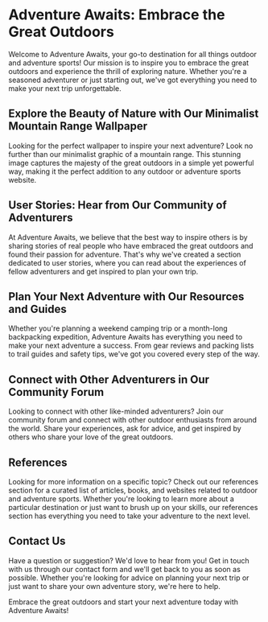 <!--
Write me content for website with wallpaper which alt text is:

"A minimalist graphic of a mountain range for an outdoor or adventure sports website"

The name/title of the page should not be 1:1 copy of the alt text but rather a real content of the website which is using this wallpaper.

- Use markdown format 
- Start with the heading
- The content should look like a real website 
- Include real sections like references, contact, user stories, etc. use things relevant to the page purpose.
- Feel free to use structure like headings, bullets, numbering, blockquotes, paragraphs, horizontal lines, etc.
- You can use formatting like bold or _italic_
- You can include UTF-8 emojis
- Links should be only #hash anchors (and you can refer to the document itself)
- Do not include images
-->

<!--font:Montserrat-->

# Adventure Awaits: Embrace the Great Outdoors

Welcome to Adventure Awaits, your go-to destination for all things outdoor and adventure sports! Our mission is to inspire you to embrace the great outdoors and experience the thrill of exploring nature. Whether you're a seasoned adventurer or just starting out, we've got everything you need to make your next trip unforgettable.

## Explore the Beauty of Nature with Our Minimalist Mountain Range Wallpaper

Looking for the perfect wallpaper to inspire your next adventure? Look no further than our minimalist graphic of a mountain range. This stunning image captures the majesty of the great outdoors in a simple yet powerful way, making it the perfect addition to any outdoor or adventure sports website.

## User Stories: Hear from Our Community of Adventurers

At Adventure Awaits, we believe that the best way to inspire others is by sharing stories of real people who have embraced the great outdoors and found their passion for adventure. That's why we've created a section dedicated to user stories, where you can read about the experiences of fellow adventurers and get inspired to plan your own trip.

## Plan Your Next Adventure with Our Resources and Guides

Whether you're planning a weekend camping trip or a month-long backpacking expedition, Adventure Awaits has everything you need to make your next adventure a success. From gear reviews and packing lists to trail guides and safety tips, we've got you covered every step of the way.

## Connect with Other Adventurers in Our Community Forum

Looking to connect with other like-minded adventurers? Join our community forum and connect with other outdoor enthusiasts from around the world. Share your experiences, ask for advice, and get inspired by others who share your love of the great outdoors.

## References

Looking for more information on a specific topic? Check out our references section for a curated list of articles, books, and websites related to outdoor and adventure sports. Whether you're looking to learn more about a particular destination or just want to brush up on your skills, our references section has everything you need to take your adventure to the next level.

## Contact Us

Have a question or suggestion? We'd love to hear from you! Get in touch with us through our contact form and we'll get back to you as soon as possible. Whether you're looking for advice on planning your next trip or just want to share your own adventure story, we're here to help. 

Embrace the great outdoors and start your next adventure today with Adventure Awaits!
